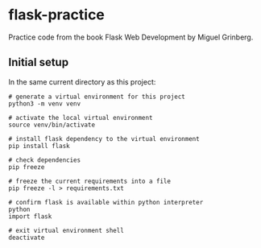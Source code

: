 # flask-practice

Practice code from the book Flask Web Development by Miguel Grinberg.

## Initial setup

In the same current directory as this project:

```shell
# generate a virtual environment for this project
python3 -m venv venv

# activate the local virtual environment
source venv/bin/activate

# install flask dependency to the virtual environment
pip install flask

# check dependencies
pip freeze

# freeze the current requirements into a file
pip freeze -l > requirements.txt

# confirm flask is available within python interpreter
python
import flask

# exit virtual environment shell
deactivate
```